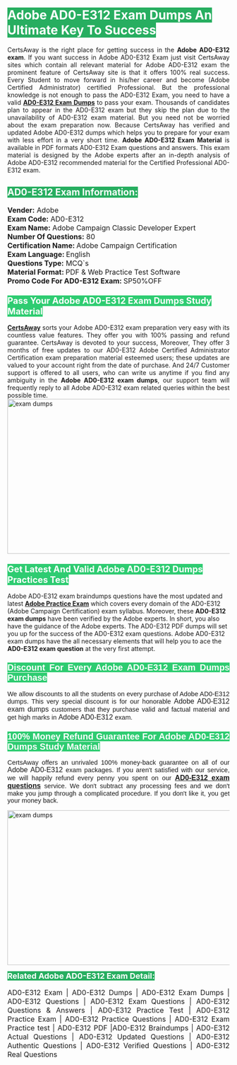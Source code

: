 <h1><span style="color:#ffffff"><strong><span style="background-color:#27ae60">Adobe AD0-E312 Exam Dumps An Ultimate Key To Success</span></strong></span></h1> <div style="text-align:justify">CertsAway is the right place for getting success in the <strong>Adobe AD0-E312 exam</strong>. If you want success in Adobe AD0-E312 Exam just visit CertsAway sites which contain all relevant material for Adobe AD0-E312 exam the prominent feature of CertsAway site is that it offers 100% real success. Every Student to move forward in his/her career and become (Adobe Certified Administrator) certified Professional. But the professional knowledge is not enough to pass the AD0-E312 Exam, you need to have a valid <a href="https://www.certsaway.com/adobe/ad0-e312-exam-dumps"><strong>AD0-E312 Exam Dumps</strong></a> to pass your exam. Thousands of candidates plan to appear in the AD0-E312 exam but they skip the plan due to the unavailability of AD0-E312 exam material. But you need not be worried about the exam preparation now. Because CertsAway has verified and updated Adobe AD0-E312 dumps which helps you to prepare for your exam with less effort in a very short time. <strong>Adobe AD0-E312 Exam Material</strong> is available in PDF formats AD0-E312 Exam questions and answers. This exam material is designed by the Adobe experts after an in-depth analysis of Adobe AD0-E312 recommended material for the Certified Professional AD0-E312 exam.</div> <h2 style="text-align:justify"><span style="color:#ffffff"><span style="background-color:#27ae60">AD0-E312 Exam Information:</span></span></h2> <p><span style="font-size:16px"><strong>Vender:</strong> Adobe<br /> <strong>Exam Code:</strong> AD0-E312<br /> <strong>Exam Name:</strong> Adobe Campaign Classic Developer Expert<br /> <strong>Number Of Questions:</strong> 80<br /> <strong>Certification Name: </strong>Adobe Campaign Certification<br /> <strong>Exam Language: </strong>English<br /> <strong>Questions Type:</strong> MCQ`s<br /> <strong>Material Format: </strong>PDF & Web Practice Test Software<br /> <strong>Promo Code For AD0-E312 Exam: </strong>SP50%OFF</span></p> <h3><span style="font-size:20px"><span style="color:#ffffff"><strong><span style="background-color:#2ecc71">Pass Your Adobe AD0-E312 Exam Dumps Study Material</span></strong></span></span></h3> <div style="text-align:justify"><a href=" https://www.certsaway.com/"><strong>CertsAway</strong></a> sorts your Adobe AD0-E312 exam preparation very easy with its countless value features. They offer you with 100% passing and refund guarantee. CertsAway is devoted to your success, Moreover, They offer 3 months of free updates to our AD0-E312 Adobe Certified Administrator Certification exam preparation material esteemed users; these updates are valued to your account right from the date of purchase. And 24/7 Customer support is offered to all users, who can write us anytime if you find any ambiguity in the <strong>Adobe AD0-E312 exam dumps</strong>, our support team will frequently reply to all Adobe AD0-E312 exam related queries within the best possible time.</div> <div style="text-align:justify"> </div> <div style="text-align:justify"><a href="https://www.certsaway.com/adobe/ad0-e312-exam-dumps" rel="no-follow"><img alt="exam dumps" src="https://www.certcollections.com/uploads/content/certsaway.png" style="height:350px; width:750px" /></a></div> <h3><span style="font-size:20px"><span style="color:#ffffff"><strong><span style="background-color:#2ecc71">Get Latest And Valid Adobe AD0-E312 Dumps Practices Test</span></strong></span></span></h3> <p>Adobe AD0-E312 exam braindumps questions have the most updated and latest <a href="https://www.certsaway.com/adobe-questions"><strong>Adobe Practice Exam</strong></a> which covers every domain of the AD0-E312 (Adobe Campaign Certification) exam syllabus. Moreover, these <strong>AD0-E312 exam dumps</strong> have been verified by the Adobe experts. In short, you also have the guidance of the Adobe experts. The AD0-E312 PDF dumps will set you up for the success of the AD0-E312 exam questions. Adobe AD0-E312 exam dumps have the all necessary elements that will help you to ace the <strong>AD0-E312 exam question</strong> at the very first attempt.</p> <h3 style="text-align:justify"><span style="font-size:20px"><span style="color:#ffffff"><strong><span style="font-family:Calibri,sans-serif"><span style="background-color:#2ecc71">Discount For Every </span><span style="background-color:#2ecc71">Adobe AD0-E312 Exam</span><span style="background-color:#2ecc71"> Dumps Purchase</span></span></strong></span></span></h3> <div style="text-align:justify"> <p><span style="font-size:11pt"><span style="font-family:Calibri,sans-serif">We allow discounts to all the students on every purchase of Adobe AD0-E312 dumps. This very special discount is for our honorable <span style="font-size:12.0pt"><span style="background-color:white">Adobe AD0-E312 exam dumps </span></span>customers that they purchase valid and factual material and get high marks in <span style="font-size:12.0pt"><span style="background-color:white">Adobe AD0-E312 </span></span>exam. </span></span></p> <h3><span style="font-size:20px"><span style="color:#ffffff"><strong><span style="font-family:Calibri,sans-serif"><span style="background-color:#2ecc71">100% Money Refund Guarantee For </span><span style="background-color:#2ecc71">Adobe AD0-E312 Dumps Study Material</span></span></strong></span></span></h3> <p><span style="font-size:11pt"><span style="font-family:Calibri,sans-serif">CertsAway offers an unrivaled 100% money-back guarantee on all of our <span style="font-size:12.0pt"><span style="background-color:white">Adobe AD0-E312 </span></span>exam packages. If you aren't satisfied with our service, we will happily refund every penny you spent on our <span style="font-size:12.0pt"><span style="background-color:white"><a href="https://www.certsaway.com/adobe/ad0-e312-exam-dumps"><strong>AD0-E312 exam questions</strong></a> </span></span>service. We don't subtract any processing fees and we don't make you jump through a complicated procedure. If you don't like it, you get your money back.</span></span></p> <p><a href="https://www.certsaway.com/adobe/ad0-e312-exam-dumps" rel="no-follow"><img alt="exam dumps" src="https://www.certcollections.com/uploads/content/certsaway_(2)2.png" style="height:350px; width:750px" /></a></p> <p><span style="color:#ffffff"><strong><span style="font-size:18px"><span style="background-color:#27ae60">Related Adobe AD0-E312 Exam Detail:</span></span></strong></span><br /> <br /> <span style="font-size:16px">AD0-E312 Exam | AD0-E312 Dumps | AD0-E312 Exam Dumps | AD0-E312 Questions | AD0-E312 Exam Questions | AD0-E312 Questions & Answers | AD0-E312 Practice Test | AD0-E312 Practice Exam | AD0-E312 Practice Questions | AD0-E312 Exam Practice test | AD0-E312 PDF |AD0-E312 Braindumps | AD0-E312 Actual Questions | AD0-E312 Updated Questions | AD0-E312 Authentic Questions | AD0-E312 Verified Questions | AD0-E312 Real Questions</span></p> </div>
